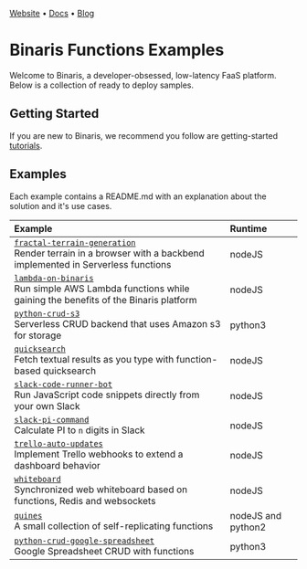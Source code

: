 [Website](https://www.binaris.com) • [Docs](https://dev.binaris.com/) • [Blog](https://blog.binaris.com/)

# Binaris Functions Examples

Welcome to Binaris, a developer-obsessed, low-latency FaaS platform. Below is a collection of ready to deploy samples.

## Getting Started

If you are new to Binaris, we recommend you follow are getting-started [tutorials](https://dev.binaris.com/).

## Examples

Each example contains a README.md with an explanation about the solution and it's use cases.

| Example | Runtime  |
|:--------------------------- |:-----|
| [`fractal-terrain-generation`](fractal-terrain-generation) <br/> Render terrain in a browser with a backbend implemented in Serverless functions | nodeJS |
| [`lambda-on-binaris`](lambda-on-binaris) <br/> Run simple AWS Lambda functions while gaining the benefits of the Binaris platform | nodeJS |
| [`python-crud-s3`](python-crud-s3) <br/> Serverless CRUD backend that uses Amazon s3 for storage | python3 |
| [`quicksearch`](quicksearch) <br/> Fetch textual results as you type with function-based quicksearch | nodeJS |
| [`slack-code-runner-bot`](slack-code-runner-bot) <br/> Run JavaScript code snippets directly from your own Slack | nodeJS |
| [`slack-pi-command`](slack-pi-command) <br/> Calculate PI to `n` digits in Slack | nodeJS |
| [`trello-auto-updates`](trello-auto-updates) <br/> Implement Trello webhooks to extend a dashboard behavior | nodeJS |
| [`whiteboard`](whiteboard) <br/> Synchronized web whiteboard based on functions, Redis and websockets | nodeJS |
| [`quines`](quines) <br/> A small collection of self-replicating functions | nodeJS and python2 |
| [`python-crud-google-spreadsheet`](python-crud-google-spreadsheet) <br/> Google Spreadsheet CRUD with functions | python3 |
